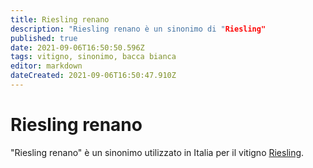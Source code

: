```yaml
---
title: Riesling renano
description: "Riesling renano è un sinonimo di "Riesling"
published: true
date: 2021-09-06T16:50:50.596Z
tags: vitigno, sinonimo, bacca bianca
editor: markdown
dateCreated: 2021-09-06T16:50:47.910Z
---
```


# Riesling renano

"Riesling renano" è un sinonimo utilizzato in Italia per il vitigno [Riesling](/vitigni/Germania/bacca-bianca/riesling).